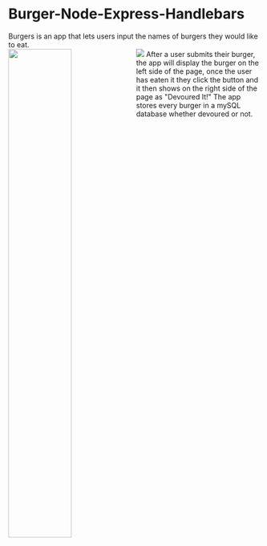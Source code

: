 # Burger-Node-Express-Handlebars
Burgers is an app that lets users input the names of burgers they would like to eat.<br />
![](https://media.giphy.com/media/4JftYj4lISDyU/source.gif)
<img align="left" width="50%" src="https://media.giphy.com/media/4JftYj4lISDyU/source.gif">
After a user submits their burger, the app will display the burger on the left side of the page, once the user has eaten it they click
the button and it then shows on the right side of the page as "Devoured It!"
The app stores every burger in a mySQL database whether devoured or not.
